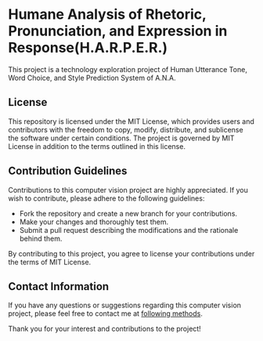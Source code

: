 # Humane Analysis of Rhetoric, Pronunciation, and Expression in Response(H.A.R.P.E.R.)

This project is a technology exploration project of Human Utterance Tone, Word Choice, and Style Prediction System of A.N.A.

## License

This repository is licensed under the MIT License, which provides users and contributors with the freedom to copy, modify, distribute, and sublicense the software under certain conditions. The project is governed by MIT License in addition to the terms outlined in this license.

## Contribution Guidelines

Contributions to this computer vision project are highly appreciated. If you wish to contribute, please adhere to the following guidelines:

- Fork the repository and create a new branch for your contributions.
- Make your changes and thoroughly test them.
- Submit a pull request describing the modifications and the rationale behind them.

By contributing to this project, you agree to license your contributions under the terms of MIT License.

## Contact Information

If you have any questions or suggestions regarding this computer vision project, please feel free to contact me at [following methods](https://carson-we.github.io/Carson-We.github.io/contact.html).

Thank you for your interest and contributions to the project!
